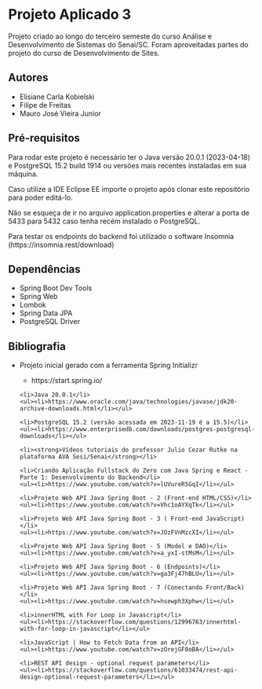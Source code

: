 <h1>Projeto Aplicado 3</h1>
<p>Projeto criado ao longo do terceiro semeste do curso Análise e Desenvolvimento de Sistemas do Senai/SC.
Foram aproveitadas partes do projeto do curso de Desenvolvimento de Sites.</p>

<h2>Autores</h2>
<ul>
	<li>Elisiane Carla Kobielski</li>
	<li>Filipe de Freitas</li>
	<li>Mauro José Vieira Junior</li>
</ul>

<h2>Pré-requisitos</h2>
<p>Para rodar este projeto é necessário ter o Java versão 20.0.1 (2023-04-18) e PostgreSQL 15.2 build 1914 ou versões mais recentes instaladas em sua máquina.</p>
<p>Caso utilize a IDE Eclipse EE importe o projeto após clonar este repositório para poder editá-lo.</p>
<p>Não se esqueça de ir no arquivo application.properties e alterar a porta de 5433 para 5432 caso tenha recém instalado o PostgreSQL.</p>
<p>Para testar os endpoints do backend foi utilizado o software Insomnia (https://insomnia.rest/download)</p>

<h2>Dependências</h2>
<ul>
	<li>Spring Boot Dev Tools</li>
	<li>Spring Web</li>
	<li>Lombok</li>
	<li>Spring Data JPA</li>
	<li>PostgreSQL Driver</li>
</ul>

<h2>Bibliografia</h2>
<ul>
	<li>Projeto inicial gerado com a ferramenta Spring Initializr</li>
	<ul><li>https://start.spring.io/</li></ul>
	
	<li>Java 20.0.1</li>
	<ul><li>https://www.oracle.com/java/technologies/javase/jdk20-archive-downloads.html</li></ul>
	
	<li>PostgreSQL 15.2 (versão acessada em 2023-11-19 é a 15.5)</li>
	<ul><li>https://www.enterprisedb.com/downloads/postgres-postgresql-downloads</li></ul>
	
	<li><strong>Vídeos tutoriais do professor Julio Cezar Rutke na plataforma AVA Sesi/Senai</strong></li>
	
	<li>Criando Aplicação Fullstack do Zero com Java Spring e React - Parte 1: Desenvolvimento do Backend</li>
	<ul><li>https://www.youtube.com/watch?v=lUVureR5GqI</li></ul>
	
	<li>Projeto Web API Java Spring Boot - 2 (Front-end HTML/CSS)</li>
	<ul><li>https://www.youtube.com/watch?v=Vhc1oAYXqTk</li></ul>
	
	<li>Projeto Web API Java Spring Boot - 3 ( Front-end JavaScript)</li>
	<ul><li>https://www.youtube.com/watch?v=JOzFVnMzcXI</li></ul>
	
	<li>Projeto Web API Java Spring Boot - 5 (Model e DAO)</li>
	<ul><li>https://www.youtube.com/watch?v=a_yxI-stMsM</li></ul>
	
	<li>Projeto Web API Java Spring Boot - 6 (Endpoints)</li>
	<ul><li>https://www.youtube.com/watch?v=ga3Fj47hBLU</li></ul>
	
	<li>Projeto Web API Java Spring Boot - 7 (Conectando Front/Back)</li>
	<ul><li>https://www.youtube.com/watch?v=hsewph3Xphw</li></ul>
	
	<li>innerHTML with For Loop in Javascript</li>
	<ul><li>https://stackoverflow.com/questions/12996763/innerhtml-with-for-loop-in-javascript</li></ul>
	
	<li>JavaScript | How to Fetch Data from an API</li>
	<ul><li>https://www.youtube.com/watch?v=zOrejGF0oBA</li></ul>
	
	<li>REST API design - optional request parameters</li>
	<ul><li>https://stackoverflow.com/questions/61033474/rest-api-design-optional-request-parameters</li></ul>
</ul>